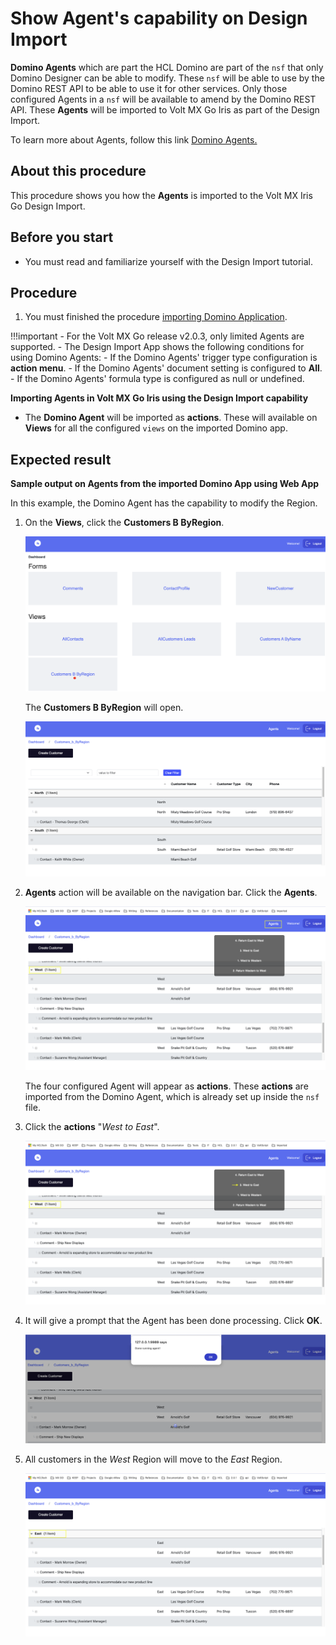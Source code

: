 # Show Agent's capability on Design Import

  **Domino Agents** which are part the HCL Domino are part of the `nsf` that only Domino Designer can be able to modify. These `nsf` will be able to use by the Domino REST API to be able to use it for other services. Only those configured Agents in a `nsf` will be available to amend by the Domino REST API. These **Agents** will be imported to Volt MX Go Iris as part of the Design Import. 

  To learn more about Agents, follow this link [Domino Agents.](https://help.hcltechsw.com/dom_designer/11.0.1/basic/H_ABOUT_DESIGNING_AGENTS.html)

## About this procedure

This procedure shows you how the **Agents** is imported to the Volt MX Iris Go Design Import.

## Before you start

- You must read and familiarize yourself with the Design Import tutorial.

## Procedure

1. You must finished the procedure [importing Domino Application](../tutorials/designimport.md#import-a-domino-application-using-the-new-foundry-app).

!!!important
    - For the Volt MX Go release v2.0.3, only limited Agents are supported.
    - The Design Import App shows the following conditions for using Domino Agents:
        - If the Domino Agents' trigger type configuration is **action menu**.
        - If the Domino Agents' document setting is configured to  **All**.
        - If the Domino Agents' formula type is configured as null or undefined.

**Importing Agents in Volt  MX Go Iris using the Design Import capability**

- The **Domino Agent** will be imported as **actions**. These will available on **Views** for all the configured `views` on the imported Domino app.

## Expected result

**Sample output on Agents from the imported Domino App using Web App**

  In this example, the Domino Agent has the capability to modify the Region. 

  1. On the **Views**, click the **Customers B ByRegion**. 

      ![alt text](../assets/images/diviewagent.png)


      
       The **Customers B ByRegion** will open. 
       
      ![alt text](../assets/images/diagentview.png)
  
  
  2. **Agents** action will be available on the navigation bar. Click the **Agents**.

      ![alt text](../assets/images/diactions.png)

      The four configured Agent will appear as **actions**. These **actions** are imported from the Domino Agent, which is already set up inside the `nsf` file.

  3. Click the **actions** "*West to East*". 

     ![alt text](../assets/images/diactionclick.png)

  4. It will give a prompt that the Agent has been done processing. Click **OK**.

     ![alt text](../assets/images/diagtmsg.png)

  5. All customers in the *West* Region will move to the *East* Region.

     ![alt text](../assets/images/diactionsresult.png)




   

